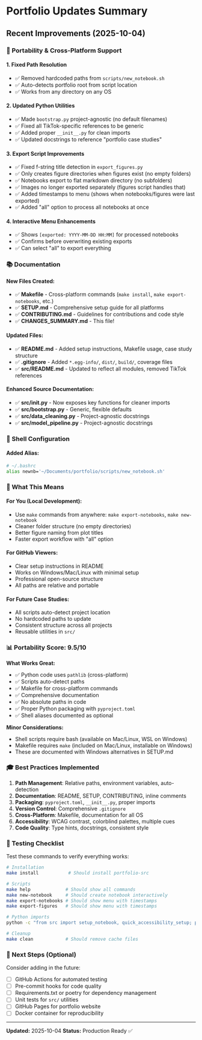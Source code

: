 # Portfolio Updates Summary

## Recent Improvements (2025-10-04)

### 🎯 Portability & Cross-Platform Support

#### 1. **Fixed Path Resolution**
- ✅ Removed hardcoded paths from `scripts/new_notebook.sh`
- ✅ Auto-detects portfolio root from script location
- ✅ Works from any directory on any OS

#### 2. **Updated Python Utilities**
- ✅ Made `bootstrap.py` project-agnostic (no default filenames)
- ✅ Fixed all TikTok-specific references to be generic
- ✅ Added proper `__init__.py` for clean imports
- ✅ Updated docstrings to reference "portfolio case studies"

#### 3. **Export Script Improvements**
- ✅ Fixed f-string title detection in `export_figures.py`
- ✅ Only creates figure directories when figures exist (no empty folders)
- ✅ Notebooks export to flat markdown directory (no subfolders)
- ✅ Images no longer exported separately (figures script handles that)
- ✅ Added timestamps to menu (shows when notebooks/figures were last exported)
- ✅ Added "all" option to process all notebooks at once

#### 4. **Interactive Menu Enhancements**
- ✅ Shows `[exported: YYYY-MM-DD HH:MM]` for processed notebooks
- ✅ Confirms before overwriting existing exports
- ✅ Can select "all" to export everything

### 📚 Documentation

#### New Files Created:
- ✅ **Makefile** - Cross-platform commands (`make install`, `make export-notebooks`, etc.)
- ✅ **SETUP.md** - Comprehensive setup guide for all platforms
- ✅ **CONTRIBUTING.md** - Guidelines for contributions and code style
- ✅ **CHANGES_SUMMARY.md** - This file!

#### Updated Files:
- ✅ **README.md** - Added setup instructions, Makefile usage, case study structure
- ✅ **.gitignore** - Added `*.egg-info/`, `dist/`, `build/`, coverage files
- ✅ **src/README.md** - Updated to reflect all modules, removed TikTok references

#### Enhanced Source Documentation:
- ✅ **src/__init__.py** - Now exposes key functions for cleaner imports
- ✅ **src/bootstrap.py** - Generic, flexible defaults
- ✅ **src/data_cleaning.py** - Project-agnostic docstrings
- ✅ **src/model_pipeline.py** - Project-agnostic docstrings

### 🔧 Shell Configuration

#### Added Alias:
```bash
# ~/.bashrc
alias newnb='~/Documents/portfolio/scripts/new_notebook.sh'
```

### 🚀 What This Means

#### For You (Local Development):
- Use `make` commands from anywhere: `make export-notebooks`, `make new-notebook`
- Cleaner folder structure (no empty directories)
- Better figure naming from plot titles
- Faster export workflow with "all" option

#### For GitHub Viewers:
- Clear setup instructions in README
- Works on Windows/Mac/Linux with minimal setup
- Professional open-source structure
- All paths are relative and portable

#### For Future Case Studies:
- All scripts auto-detect project location
- No hardcoded paths to update
- Consistent structure across all projects
- Reusable utilities in `src/`

### 📊 Portability Score: 9.5/10

**What Works Great:**
- ✅ Python code uses `pathlib` (cross-platform)
- ✅ Scripts auto-detect paths
- ✅ Makefile for cross-platform commands
- ✅ Comprehensive documentation
- ✅ No absolute paths in code
- ✅ Proper Python packaging with `pyproject.toml`
- ✅ Shell aliases documented as optional

**Minor Considerations:**
- Shell scripts require bash (available on Mac/Linux, WSL on Windows)
- Makefile requires `make` (included on Mac/Linux, installable on Windows)
- These are documented with Windows alternatives in SETUP.md

### 🎓 Best Practices Implemented

1. **Path Management**: Relative paths, environment variables, auto-detection
2. **Documentation**: README, SETUP, CONTRIBUTING, inline comments
3. **Packaging**: `pyproject.toml`, `__init__.py`, proper imports
4. **Version Control**: Comprehensive `.gitignore`
5. **Cross-Platform**: Makefile, documentation for all OS
6. **Accessibility**: WCAG contrast, colorblind palettes, multiple cues
7. **Code Quality**: Type hints, docstrings, consistent style

### 🧪 Testing Checklist

Test these commands to verify everything works:

```bash
# Installation
make install           # Should install portfolio-src

# Scripts
make help             # Should show all commands
make new-notebook     # Should create notebook interactively
make export-notebooks # Should show menu with timestamps
make export-figures   # Should show menu with timestamps

# Python imports
python -c "from src import setup_notebook, quick_accessibility_setup; print('✅ Imports work')"

# Cleanup
make clean            # Should remove cache files
```

### 📝 Next Steps (Optional)

Consider adding in the future:
- [ ] GitHub Actions for automated testing
- [ ] Pre-commit hooks for code quality
- [ ] Requirements.txt or poetry for dependency management
- [ ] Unit tests for `src/` utilities
- [ ] GitHub Pages for portfolio website
- [ ] Docker container for reproducibility

---

**Updated:** 2025-10-04
**Status:** Production Ready ✅
